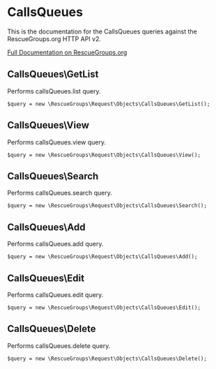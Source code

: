 # CallsQueues

This is the documentation for the CallsQueues queries against the RescueGroups.org HTTP API v2.

[Full Documentation on RescueGroups.org](https://userguide.rescuegroups.org/display/APIDG/Object+definitions#Objectdefinitions-callsQueues)

## CallsQueues\GetList

Performs callsQueues.list query.

    $query = new \RescueGroups\Request\Objects\CallsQueues\GetList();


## CallsQueues\View

Performs callsQueues.view query.

    $query = new \RescueGroups\Request\Objects\CallsQueues\View();


## CallsQueues\Search

Performs callsQueues.search query.

    $query = new \RescueGroups\Request\Objects\CallsQueues\Search();


## CallsQueues\Add

Performs callsQueues.add query.

    $query = new \RescueGroups\Request\Objects\CallsQueues\Add();


## CallsQueues\Edit

Performs callsQueues.edit query.

    $query = new \RescueGroups\Request\Objects\CallsQueues\Edit();


## CallsQueues\Delete

Performs callsQueues.delete query.

    $query = new \RescueGroups\Request\Objects\CallsQueues\Delete();



